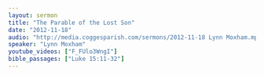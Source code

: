 ```yaml
---
layout: sermon
title: "The Parable of the Lost Son"
date: "2012-11-18"
audio: "http://media.coggesparish.com/sermons/2012-11-18 Lynn Moxham.mp3"
speaker: "Lynn Moxham"
youtube_videos: ["F_FUlo3WngI"]
bible_passages: ["Luke 15:11-32"]
---
```



